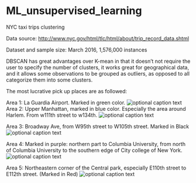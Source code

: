 # ML_unsupervised_learning
NYC taxi trips clustering

Data source: http://www.nyc.gov/html/tlc/html/about/trip_record_data.shtml

Dataset and sample size: March 2016, 1,576,000 instances

DBSCAN has great advantages over K-mean in that it doesn’t not require the user to specify the number of clusters, it works great for geographical data, and it allows some observations to be grouped as outliers, as opposed to all categorize them into some clusters.

The most lucrative pick up places are as followed:  

   Area 1: La Guardia Airport. Marked in green color.
   ![optional caption text](figures/area1.png)
   Area 2: Upper Manhattan, marked in blue color. Especially the area around Harlem.  From w111th street to w134th.
   ![optional caption text](figures/area2.png)

   Area 3: Broadway Ave, from W95th street to W105th street. Marked in Black
   ![optional caption text](figures/area3.png)

   Area 4: Marked in purple:  northern part to Columbia University, from north of Columbia University to the southern edge of City college of New York. 
   ![optional caption text](figures/area4.png)

   Area 5: Northeastern corner of the Central park, especially E110th street to E112th street. (Marked in Red)
   ![optional caption text](figures/area5.png)



